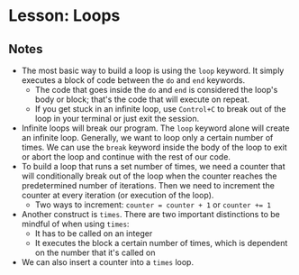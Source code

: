 # Lesson: Loops

## Notes

- The most basic way to build a loop is using the `loop` keyword. It simply executes a block of code between the `do` and `end` keywords.
  - The code that goes inside the `do` and `end` is considered the loop's body or block; that's the code that will execute on repeat.
  - If you get stuck in an infinite loop, use `Control+C` to break out of the loop in your terminal or just exit the session.
- Infinite loops will break our program. The `loop` keyword alone will create an infinite loop. Generally, we want to loop only a certain number of times. We can use the `break` keyword inside the body of the loop to exit or abort the loop and continue with the rest of our code.
- To build a loop that runs a set number of times, we need a counter that will conditionally break out of the loop when the counter reaches the predetermined number of iterations. Then we need to increment the counter at every iteration (or execution of the loop).
  - Two ways to increment: `counter = counter + 1` or `counter += 1`
- Another construct is `times`. There are two important distinctions to be mindful of when using `times`:
  - It has to be called on an integer
  - It executes the block a certain number of times, which is dependent on the number that it's called on
- We can also insert a counter into a `times` loop.